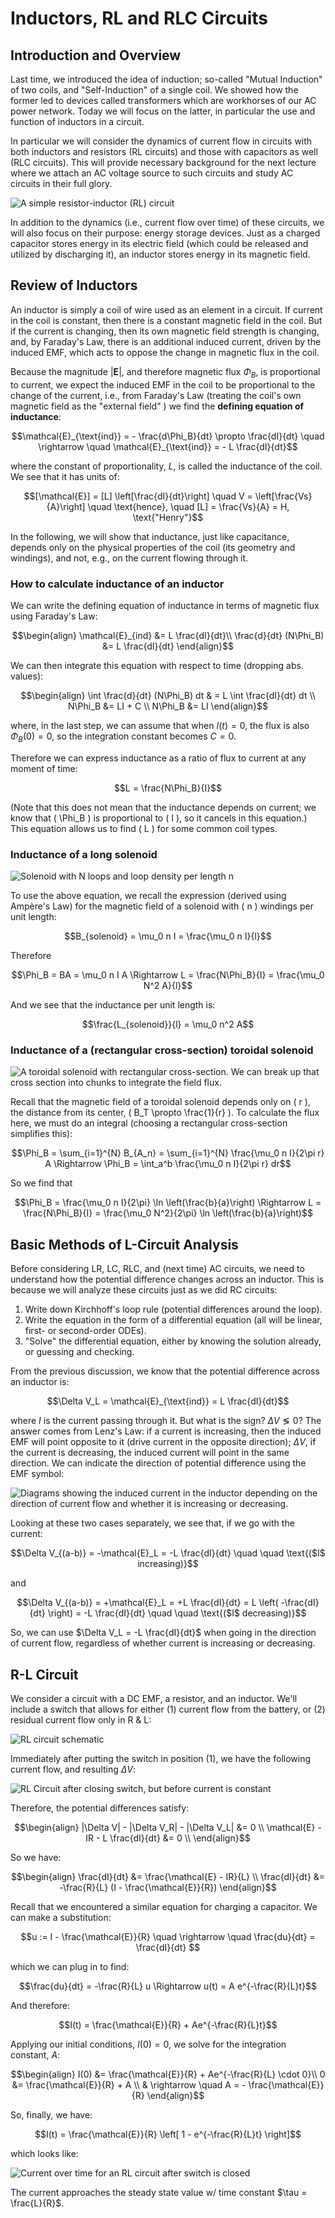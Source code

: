 
# Inductors, RL and RLC Circuits

## Introduction and Overview

Last time, we introduced the idea of induction; so-called "Mutual Induction" of two coils, and "Self-Induction" of a single coil. We showed how the former led to devices called transformers which are workhorses of our AC power network. Today we will focus on the latter, in particular the use and function of inductors in a circuit.

In particular we will consider the dynamics of current flow in circuits with both inductors and resistors (RL circuits) and those with capacitors as well (RLC circuits). This will provide necessary background for the next lecture where we attach an AC voltage source to such circuits and study AC circuits in their full glory.

![A simple resistor-inductor (RL) circuit](images/17_simple-RL-circuit.png)

In addition to the dynamics (i.e., current flow over time) of these circuits, we will also focus on their purpose: energy storage devices. Just as a charged capacitor stores energy in its electric field (which could be released and utilized by discharging it), an inductor stores energy in its magnetic field.

## Review of Inductors

An inductor is simply a coil of wire used as an element in a circuit. If current in the coil is constant, then there is a constant magnetic field in the coil. But if the current is changing, then its own magnetic field strength is changing, and, by Faraday's Law, there is an additional induced current, driven by the induced EMF, which acts to oppose the change in magnetic flux in the coil.

Because the magnitude $|\mathbf{E}|$, and therefore magnetic flux $\Phi_B$, is proportional to current, we expect the induced EMF in the coil to be proportional to the change of the current, i.e., from Faraday's Law (treating the coil's own magnetic field as the "external field" ) we find the **defining equation of inductance**:
```math
\mathcal{E}_{\text{ind}} = - \frac{d\Phi_B}{dt} \propto \frac{dI}{dt} \quad \rightarrow \quad \mathcal{E}_{\text{ind}} = - L \frac{dI}{dt}
```
where the constant of proportionality, $L$, is called the inductance of the coil. We see that it has units of:
```math
[\mathcal{E}] = [L] \left[\frac{dI}{dt}\right] \quad V = \left[\frac{Vs}{A}\right] \quad \text{hence}, \quad [L] = \frac{Vs}{A} = H, \text{"Henry"}
```

In the following, we will show that inductance, just like capacitance, depends only on the physical properties of the coil (its geometry and windings), and not, e.g., on the current flowing through it.

### How to calculate inductance of an inductor

We can write the defining equation of inductance in terms of magnetic flux using Faraday's Law:
```math
\begin{align}
\mathcal{E}_{ind} &= L \frac{dI}{dt}\\
\frac{d}{dt} (N\Phi_B) &= L \frac{dI}{dt}
\end{align}
```
We can then integrate this equation with respect to time (dropping abs. values):
```math
\begin{align}
\int \frac{d}{dt} (N\Phi_B) dt & = L \int \frac{dI}{dt} dt \\
N\Phi_B &= LI + C \\
N\Phi_B &= LI 
\end{align}
```
where, in the last step, we can assume that when $I(t) = 0$, the flux is also $\Phi_B(0) = 0$, so the integration constant becomes $C = 0$.

Therefore we can express inductance as a ratio of flux to current at any moment of time:
```math
L = \frac{N\Phi_B}{I}
```
(Note that this does not mean that the inductance depends on current; we know that \( \Phi_B \) is proportional to \( I \), so it cancels in this equation.) This equation allows us to find \( L \) for some common coil types.

### Inductance of a long solenoid

![Solenoid with N loops and loop density per length n](images/17_coil-n-N.png)

To use the above equation, we recall the expression (derived using Ampère's Law) for the magnetic field of a solenoid with \( n \) windings per unit length:
```math
B_{solenoid} = \mu_0 n I = \frac{\mu_0 n I}{l}
```
Therefore
```math
\Phi_B = BA = \mu_0 n I A \Rightarrow L = \frac{N\Phi_B}{I} = \frac{\mu_0 N^2 A}{l}
```
And we see that the inductance per unit length is:
```math
\frac{L_{solenoid}}{l} = \mu_0 n^2 A
```

### Inductance of a (rectangular cross-section) toroidal solenoid

![A toroidal solenoid with rectangular cross-section. We can break up that cross section into chunks to integrate the field flux.](images/17_toroidal-solenoid-chunks.png)

Recall that the magnetic field of a toroidal solenoid depends only on \( r \), the distance from its center, \( B_T \propto \frac{1}{r} \). To calculate the flux here, we must do an integral (choosing a rectangular cross-section simplifies this):
```math
\Phi_B = \sum_{i=1}^{N} B_{A_n} = \sum_{i=1}^{N} \frac{\mu_0 n I}{2\pi r} A \Rightarrow \Phi_B = \int_a^b \frac{\mu_0 n I}{2\pi r} dr
```
So we find that
```math
\Phi_B = \frac{\mu_0 n I}{2\pi} \ln \left(\frac{b}{a}\right) \Rightarrow L = \frac{N\Phi_B}{I} = \frac{\mu_0 N^2}{2\pi} \ln \left(\frac{b}{a}\right)
```

## Basic Methods of L-Circuit Analysis

Before considering LR, LC, RLC, and (next time) AC circuits, we need to understand how the potential difference changes across an inductor. This is because we will analyze these circuits just as we did RC circuits:

1. Write down Kirchhoff's loop rule (potential differences around the loop).
2. Write the equation in the form of a differential equation (all will be linear, first- or second-order ODEs).
3. "Solve" the differential equation, either by knowing the solution already, or guessing and checking.

From the previous discussion, we know that the potential difference across an inductor is:
```math
\Delta V_L = \mathcal{E}_{\text{ind}} = L \frac{dI}{dt}
```
where $I$ is the current passing through it. But what is the sign? $\Delta V \lessgtr 0$? The answer comes from Lenz's Law: if a current is increasing, then the induced EMF will point opposite to it (drive current in the opposite direction); $\Delta V$, if the current is decreasing, the induced current will point in the same direction. We can indicate the direction of potential difference using the EMF symbol:

![Diagrams showing the induced current in the inductor depending on the direction of current flow and whether it is increasing or decreasing.](images/17_inductor-w-current-increasing-decreasing.png)

Looking at these two cases separately, we see that, if we go with the current:
```math
\Delta V_{(a-b)} = -\mathcal{E}_L = -L \frac{dI}{dt} \quad \quad \text{($I$ increasing)}
```
and 
```math
\Delta V_{(a-b)} = +\mathcal{E}_L = +L \frac{dI}{dt} = L \left( -\frac{dI}{dt} \right) = -L \frac{dI}{dt} \quad \quad \text{($I$ decreasing)}
```

So, we can use $\Delta V_L = -L \frac{dI}{dt}$ when going in the direction of current flow, regardless of whether current is increasing or decreasing.

## R-L Circuit

We consider a circuit with a DC EMF, a resistor, and an inductor. We'll include a switch that allows for either (1) current flow from the battery, or (2) residual current flow only in R & L:

![RL circuit schematic](images/17_RL-circuit.png)

Immediately after putting the switch in position (1), we have the following current flow, and resulting $\Delta V$:

![RL Circuit after closing switch, but before current is constant](images/17_RL-circuit-after-close.png)

Therefore, the potential differences satisfy:
```math
\begin{align}
|\Delta V| - |\Delta V_R| - |\Delta V_L| &= 0 \\
\mathcal{E} - IR - L \frac{dI}{dt} &= 0 \\
\end{align}
```
So we have:
```math
\begin{align}
\frac{dI}{dt} &= \frac{\mathcal{E} - IR}{L} \\
\frac{dI}{dt} &= -\frac{R}{L} (I - \frac{\mathcal{E}}{R}) 
\end{align}
```
Recall that we encountered a similar equation for charging a capacitor. We can make a substitution:
```math
u := I - \frac{\mathcal{E}}{R} \quad \rightarrow \quad \frac{du}{dt} = \frac{dI}{dt} 
```
which we can plug in to find:
```math
\frac{du}{dt} = -\frac{R}{L} u \Rightarrow u(t) = A e^{-\frac{R}{L}t}
```
And therefore:
```math
I(t) = \frac{\mathcal{E}}{R} + Ae^{-\frac{R}{L}t}
```
Applying our initial conditions, $I(0) = 0$, we solve for the integration constant, $A$:
```math
\begin{align}
I(0) &= \frac{\mathcal{E}}{R} + Ae^{-\frac{R}{L} \cdot 0}\\
0 &= \frac{\mathcal{E}}{R} + A \\
& \rightarrow \quad A = - \frac{\mathcal{E}}{R}
\end{align}
```
So, finally, we have:
```math
I(t) = \frac{\mathcal{E}}{R} \left[ 1 - e^{-\frac{R}{L}t} \right]
```
which looks like:

![Current over time for an RL circuit after switch is closed](images/17_current-increase-graph-RL-circuit.png)

The current approaches the steady state value w/ time constant $\tau = \frac{L}{R}$.

